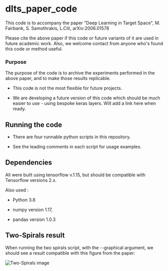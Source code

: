 # dlts_paper_code


This code is to accompany the paper "Deep Learning in Target Space", M. Fairbank, S. Samothrakis, L.Citi, arXiv:2006.01578

Please cite the above paper if this code or future variants of it are used in future academic work.  Also, we welcome contact from anyone who's found this code or method useful.

### Purpose

The purpose of the code is to archive the experiments performed in the above paper, and to make those results replicable.  

- This code is not the most flexible for future projects.  

- We are developing a future version of this code which should be much easier to use - using bespoke keras layers.  Will add a link here when ready.

## Running the code

- There are four runnable python scripts in this repository.  

- See the leading comments in each script for usage examples.


## Dependencies

All were built using tensorflow v.1.15, but should be compatible with Tensorflow versions 2.x.

Also used :

- Python 3.8

- numpy version 1.17, 

- pandas version 1.0.3 

## Two-Spirals result

When running the two spirals script, with the --graphical argument, we should see a result compatible with this figure from the paper:

![Two-Spirals image](spirals_image.jpg)
